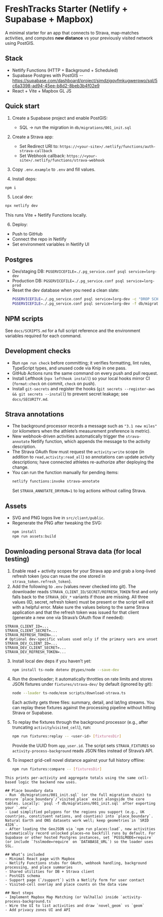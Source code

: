 # FreshTracks Starter (Netlify + Supabase + Mapbox)

A minimal starter for an app that connects to Strava, map-matches activities, and computes **new distance** vs your previously visited network using PostGIS.

## Stack

- Netlify Functions (HTTP + Background + Scheduled)
- Supabase Postgres with PostGIS
  -- https://supabase.com/dashboard/project/sjmdzjgqvfmkugwerpwo/sql/5c6a3398-ad94-45ee-b8d2-8beb3b4f02e9
- React + Vite + Mapbox GL JS

## Quick start

1. Create a Supabase project and enable PostGIS:
   - SQL → run the migration in `db/migrations/001_init.sql`

2. Create a Strava app:
   - Set Redirect URI to: `https://<your-site>/.netlify/functions/auth-strava-callback`
   - Set Webhook callback: `https://<your-site>/.netlify/functions/strava-webhook`

3. Copy `.env.example` to `.env` and fill values.

4. Install deps:

```bash
npm i
```

5. Local dev:

```bash
npx netlify dev
```

This runs Vite + Netlify Functions locally.

6. Deploy:

- Push to GitHub
- Connect the repo in Netlify
- Set environment variables in Netlify UI

## Postgres

- Dev/staging DB: `PGSERVICEFILE=./.pg_service.conf psql service=lorg-dev`
- Production DB: `PGSERVICEFILE=./.pg_service.conf psql service=lorg-prod`
- Reset the dev database when you need a clean slate:
  ```bash
  PGSERVICEFILE=./.pg_service.conf psql service=lorg-dev -c "DROP SCHEMA public CASCADE; CREATE SCHEMA public;"
  PGSERVICEFILE=./.pg_service.conf psql service=lorg-dev -f db/migrations/001_init.sql
  ```

## NPM scripts

See `docs/SCRIPTS.md` for a full script reference and the environment variables required for each command.

## Development checks

- Run `npm run check` before committing; it verifies formatting, lint rules, TypeScript types, and unused code via Knip in one pass.
- GitHub Actions runs the same command on every push and pull request.
- Install Lefthook (`npx lefthook install`) so your local hooks mirror CI (`format:check` on commit, `check` on push).
- Install `git-secrets` and register the hooks (`git secrets --register-aws && git secrets --install`) to prevent secret leakage; see `docs/SECURITY.md`.

## Strava annotations

- The background processor records a message such as `"3.1 new miles"` (or kilometers when the athlete’s measurement preference is metric).
- New webhook-driven activities automatically trigger the `strava-annotate` Netlify function, which appends the message to the activity description.
- The Strava OAuth flow must request the `activity:write` scope (in addition to `read,activity:read_all`) so annotations can update activity descriptions; have connected athletes re-authorize after deploying the change.
- You can run the function manually for pending items:
  ```bash
  netlify functions:invoke strava-annotate
  ```
  Set `STRAVA_ANNOTATE_DRYRUN=1` to log actions without calling Strava.

## Assets

- SVG and PNG logos live in `src/client/public`.
- Regenerate the PNG after tweaking the SVG:
  ```bash
  npm install
  npm run assets:build
  ```

## Downloading personal Strava data (for local testing)

1. Enable read + activity scopes for your Strava app and grab a long-lived refresh token (you can reuse the one stored in `strava_token.refresh_token`).
2. Add the following to `.env` (values never checked into git). The downloader reads `STRAVA_CLIENT_ID/SECRET/REFRESH_TOKEN` first and only falls back to the `STRAVA_DEV_*` variants if those are missing. All three values (ID, secret, refresh token) must be present or the script will exit with a helpful error. Make sure the values belong to the same Strava application and that the refresh token was issued for that client (generate a new one via Strava’s OAuth flow if needed):

```
STRAVA_CLIENT_ID=...
STRAVA_CLIENT_SECRET=...
STRAVA_REFRESH_TOKEN=...
# Optional dev-specific values used only if the primary vars are unset
STRAVA_DEV_CLIENT_ID=...
STRAVA_DEV_CLIENT_SECRET=...
STRAVA_DEV_REFRESH_TOKEN=...
```

3. Install local dev deps if you haven’t yet:
   ```bash
   npm install ts-node dotenv @types/node --save-dev
   ```
4. Run the downloader; it automatically throttles on rate limits and stores JSON fixtures under `fixtures/strava-dev/` by default (ignored by git):

   ```bash
   node --loader ts-node/esm scripts/download-strava.ts
   ```

   Each activity gets three files: summary, detail, and lat/lng streams. You can replay these fixtures against the processing pipeline without hitting Strava or Supabase.

5. To replay the fixtures through the background processor (e.g., after truncating `activity`/`visited_cell`), run:

   ```bash
   npm run fixtures:replay -- <user-id> [fixturesDir]
   ```

   Provide the UUID from `app_user.id`. The script sets `STRAVA_FIXTURES` so `activity-process-background` reads JSON files instead of Strava’s API.

6. To inspect grid-cell novel distance against your full history offline:
   ```bash
   npm run fixtures:compare -- [fixturesDir]
   ```

```
This prints per-activity and aggregate totals using the same cell-based logic the backend now uses.

## Place boundary data
- Run `db/migrations/001_init.sql` (or the full migration chain) to ensure `place_boundary`/`visited_place` exist alongside the core tables. Locally: `psql -f db/migrations/001_init.sql` after exporting your `.env`.
- Load simplified polygons for the regions you support (e.g., UK countries, constituent nations, and counties) into `place_boundary`. Natural Earth and ONS datasets work well; keep geometries in `SRID 4326`.
- After loading the GeoJSON via `npm run places:load`, new activities automatically record unlocked places—no backfill runs by default. For Supabase or other hosted Postgres instances, set `PGSSLMODE=require` (or include `?sslmode=require` on `DATABASE_URL`) so the loader uses SSL.

## What’s included
- Minimal React page with Mapbox
- Netlify Functions stubs for OAuth, webhook handling, background processing, and place summaries
- Shared utilities for DB + Strava client
- PostGIS schema
- Support page (`/support`) with a Netlify form for user contact
- Visited-cell overlay and place counts on the data view

## Next steps
- Implement Mapbox Map Matching (or Valhalla) inside `activity-process-background.ts`
- Wire the UI to list activities and draw `novel_geom` vs `geom`
- Add privacy zones UI and API
```
